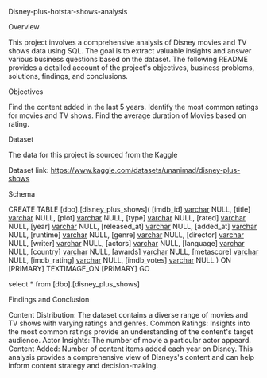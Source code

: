  Disney-plus-hotstar-shows-analysis

 Overview

This project involves a comprehensive analysis of Disney movies and TV shows data using SQL. The goal is to extract valuable insights and answer various business questions based on the dataset. The following README provides a detailed account of the project's objectives, business problems, solutions, findings, and conclusions.

Objectives

Find the content added in the last 5 years.
Identify the most common ratings for movies and TV shows.
Find the average duration of Movies based on rating.

Dataset

The data for this project is sourced from the Kaggle

Dataset link: https://www.kaggle.com/datasets/unanimad/disney-plus-shows

Schema

CREATE TABLE [dbo].[disney_plus_shows](
	[imdb_id] [varchar](max) NULL,
	[title] [varchar](max) NULL,
	[plot] [varchar](max) NULL,
	[type] [varchar](max) NULL,
	[rated] [varchar](max) NULL,
	[year] [varchar](max) NULL,
	[released_at] [varchar](max) NULL,
	[added_at] [varchar](max) NULL,
	[runtime] [varchar](max) NULL,
	[genre] [varchar](max) NULL,
	[director] [varchar](max) NULL,
	[writer] [varchar](max) NULL,
	[actors] [varchar](max) NULL,
	[language] [varchar](max) NULL,
	[country] [varchar](max) NULL,
	[awards] [varchar](max) NULL,
	[metascore] [varchar](max) NULL,
	[imdb_rating] [varchar](max) NULL,
	[imdb_votes] [varchar](max) NULL
) ON [PRIMARY] TEXTIMAGE_ON [PRIMARY]
GO

select * from [dbo].[disney_plus_shows]

Findings and Conclusion

Content Distribution: The dataset contains a diverse range of movies and TV shows with varying ratings and genres.
Common Ratings: Insights into the most common ratings provide an understanding of the content's target audience.
Actor Insights: The number of movie a particular actor appeard.
Content Added: Number of content items added each year on Disney.
This analysis provides a comprehensive view of Disneys's content and can help inform content strategy and decision-making.

